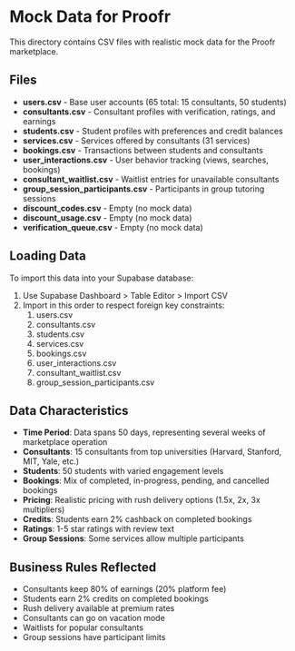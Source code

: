 # Mock Data for Proofr

This directory contains CSV files with realistic mock data for the Proofr marketplace.

## Files

- **users.csv** - Base user accounts (65 total: 15 consultants, 50 students)
- **consultants.csv** - Consultant profiles with verification, ratings, and earnings
- **students.csv** - Student profiles with preferences and credit balances
- **services.csv** - Services offered by consultants (31 services)
- **bookings.csv** - Transactions between students and consultants
- **user_interactions.csv** - User behavior tracking (views, searches, bookings)
- **consultant_waitlist.csv** - Waitlist entries for unavailable consultants
- **group_session_participants.csv** - Participants in group tutoring sessions
- **discount_codes.csv** - Empty (no mock data)
- **discount_usage.csv** - Empty (no mock data)
- **verification_queue.csv** - Empty (no mock data)

## Loading Data

To import this data into your Supabase database:

1. Use Supabase Dashboard > Table Editor > Import CSV
2. Import in this order to respect foreign key constraints:
   1. users.csv
   2. consultants.csv
   3. students.csv
   4. services.csv
   5. bookings.csv
   6. user_interactions.csv
   7. consultant_waitlist.csv
   8. group_session_participants.csv

## Data Characteristics

- **Time Period**: Data spans 50 days, representing several weeks of marketplace operation
- **Consultants**: 15 consultants from top universities (Harvard, Stanford, MIT, Yale, etc.)
- **Students**: 50 students with varied engagement levels
- **Bookings**: Mix of completed, in-progress, pending, and cancelled bookings
- **Pricing**: Realistic pricing with rush delivery options (1.5x, 2x, 3x multipliers)
- **Credits**: Students earn 2% cashback on completed bookings
- **Ratings**: 1-5 star ratings with review text
- **Group Sessions**: Some services allow multiple participants

## Business Rules Reflected

- Consultants keep 80% of earnings (20% platform fee)
- Students earn 2% credits on completed bookings
- Rush delivery available at premium rates
- Consultants can go on vacation mode
- Waitlists for popular consultants
- Group sessions have participant limits